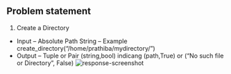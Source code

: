 ## Problem statement
1. Create a Directory
* Input – Absolute Path String – Example create_directory(“/home/prathiba/mydirectory/”)
* Output – Tuple or Pair (string,bool) indicang (path,True) or (“No such file or Directory”, False)
![response-screenshot](https://github.com/SandeshChavan/DirStruct/tree/master/DirStruct/Snapshots/dir.png)
